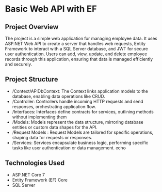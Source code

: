 # Basic Web API with EF

## Project Overview

The project is a simple web application for managing employee data. It uses ASP.NET Web API to create a server that handles web requests, Entity Framework to interact with a SQL Server database, and JWT for secure user authentication. Users can add, view, update, and delete employee records through this application, ensuring that data is managed efficiently and securely.

## Project Structure

- /Context/APIDbContext: The Context links application models to the database, enabling data operations like CRUD.
- /Controller: Controllers handle incoming HTTP requests and send responses, orchestrating application flow.
- /Interfaces: Interfaces define contracts for services, outlining methods without implementing them
- /Models: Models represent the data structure, mirroring database entities or custom data shapes for the API.
- /Request Models : Request Models are tailored for specific operations, shaping data for requests or responses.
- /Services: Services encapsulate business logic, performing specific tasks like user authentication or data management. echo

## Technologies Used

- ASP.NET Core 7
- Entity Framework (EF) Core
- SQL Server

